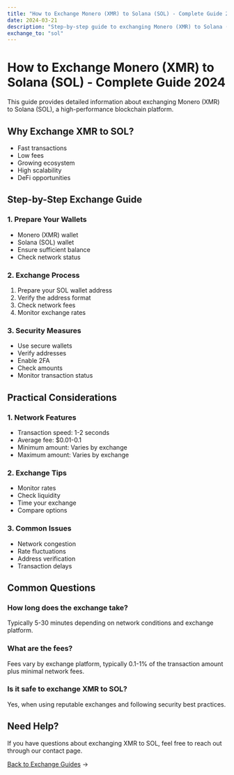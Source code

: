 ```yaml
---
title: "How to Exchange Monero (XMR) to Solana (SOL) - Complete Guide 2024"
date: 2024-03-21
description: "Step-by-step guide to exchanging Monero (XMR) to Solana (SOL). Learn about exchange methods, security measures, and best practices."
exchange_to: "sol"
---
```


# How to Exchange Monero (XMR) to Solana (SOL) - Complete Guide 2024

This guide provides detailed information about exchanging Monero (XMR) to Solana (SOL), a high-performance blockchain platform.

## Why Exchange XMR to SOL?

-   Fast transactions
-   Low fees
-   Growing ecosystem
-   High scalability
-   DeFi opportunities

## Step-by-Step Exchange Guide

### 1. Prepare Your Wallets

-   Monero (XMR) wallet
-   Solana (SOL) wallet
-   Ensure sufficient balance
-   Check network status

### 2. Exchange Process

1. Prepare your SOL wallet address
2. Verify the address format
3. Check network fees
4. Monitor exchange rates

### 3. Security Measures

-   Use secure wallets
-   Verify addresses
-   Enable 2FA
-   Check amounts
-   Monitor transaction status

## Practical Considerations

### 1. Network Features

-   Transaction speed: 1-2 seconds
-   Average fee: $0.01-0.1
-   Minimum amount: Varies by exchange
-   Maximum amount: Varies by exchange

### 2. Exchange Tips

-   Monitor rates
-   Check liquidity
-   Time your exchange
-   Compare options

### 3. Common Issues

-   Network congestion
-   Rate fluctuations
-   Address verification
-   Transaction delays

## Common Questions

### How long does the exchange take?

Typically 5-30 minutes depending on network conditions and exchange platform.

### What are the fees?

Fees vary by exchange platform, typically 0.1-1% of the transaction amount plus minimal network fees.

### Is it safe to exchange XMR to SOL?

Yes, when using reputable exchanges and following security best practices.

## Need Help?

If you have questions about exchanging XMR to SOL, feel free to reach out through our contact page.

[Back to Exchange Guides](/exchanges/) →
